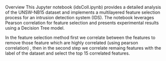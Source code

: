 
Overview
This Jupyter notebook (idsColl.ipynb) provides a detailed analysis of the UNSW-NB15 dataset and implements a multilayered feature selection process for an intrusion detection system (IDS). The notebook leverages Pearson correlation for feature selection and presents experimental results using a Decision Tree model.

In the feature selection method first we correlate between the features to remove those feature which are highly correlated (using pearson correlation) , then in the second step we correlate remaing features with the label of the dataset and select the top 15 correlated features.
